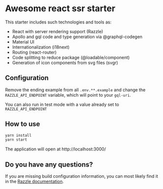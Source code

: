 # Awesome react ssr starter

This starter includes such technologies and tools as:
- React with server rendering support (Razzle)
- Apollo and gql code and type generation via @graphql-codegen
- Material UI
- Internationalization (i18next)
- Routing (react-router)
- Code splitting to reduce package (@loadable/component)
- Generation of icon components from svg files (svgr)

## Configuration

Remove the ending example from all `.env.**.example` and change the `RAZZLE_API_ENDPOINT` variable, which will point to your `gql-uri`.

You can also run in test mode with a value already set to `RAZZLE_API_ENDPOINT`

## How to use

```bash
yarn install
yarn start
```

The application will open at http://localhost:3000/

## Do you have any questions?

If you are missing build configuration information, you can most likely find it in the [Razzle documentation](https://razzlejs.org/]).
